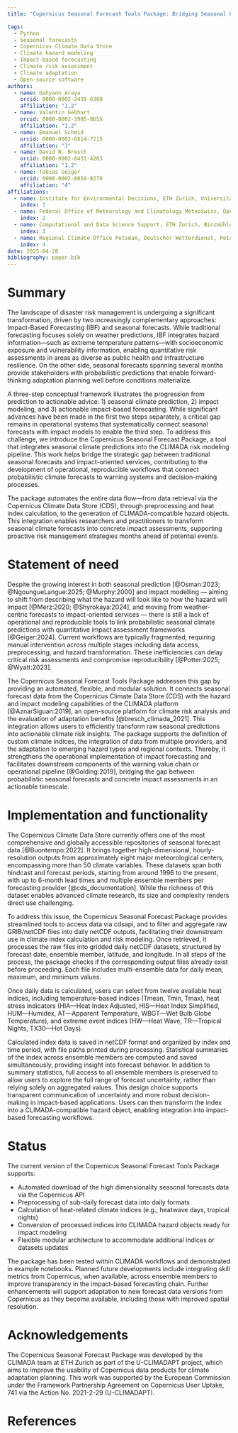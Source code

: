 ```yaml
---
title: "Copernicus Seasonal Forecast Tools Package: Bridging Seasonal Climate Predictions and Impact Models for Operational Risk Assessment"

tags:
  - Python
  - Seasonal forecasts
  - Copernicus Climate Data Store
  - Climate hazard modeling
  - Impact-based forecasting
  - Climate risk assessment
  - Climate adaptation
  - Open-source software
authors:
  - name: Dahyann Araya
    orcid: 0000-0002-2439-6308
    affiliation: "1,2"
  - name: Valentin Gebhart
    orcid: 0000-0002-3995-865X
    affiliation: "1,2"
  - name: Emanuel Schmid
    orcid: 0000-0002-6814-7215
    affiliation: "3"
  - name: David N. Bresch
    orcid: 0000-0002-8431-4263
    affiliation: "1,2"
  - name: Tobias Geiger
    orcid: 0000-0002-8059-8270
    affiliation: "4"
affiliations:
  - name: Institute for Environmental Decisions, ETH Zurich, Universitätstr. 22, 8092 Zurich, Switzerland
    index: 1
  - name: Federal Office of Meteorology and Climatology MeteoSwiss, Operation Center 1, P.O. Box 257, 8058 Zurich-Airport, Switzerland
    index: 2
  - name: Computational and Data Science Support, ETH Zurich, Binzmühlestrasse 130, 8092 Zurich, Switzerland
    index: 3
  - name: Regional Climate Office Potsdam, Deutscher Wetterdienst, Potsdam, Germany
    index: 4
date: 2025-04-28
bibliography: paper.bib
---
```


# Summary

The landscape of disaster risk management is undergoing a significant transformation, driven by two increasingly complementary approaches: Impact-Based Forecasting (IBF) and seasonal forecasts.  While traditional forecasting focuses solely on weather predictions, IBF integrates hazard information—such as extreme temperature patterns—with socioeconomic exposure and vulnerability information, enabling quantitative risk assessments in areas as diverse as public health and infrastructure resilience.  On the other side, seasonal forecasts spanning several months provide stakeholders with probabilistic predictions that enable forward-thinking adaptation planning well before conditions materialize.

A three-step conceptual framework illustrates the progression from prediction to actionable advice: 1) seasonal climate prediction, 2) impact modeling, and 3) actionable impact-based forecasting. While significant advances have been made in the first two steps separately, a critical gap remains in operational systems that systematically connect seasonal forecasts with impact models to enable the third step. To address this challenge, we introduce the Copernicus Seasonal Forecast  Package, a tool that integrates seasonal climate predictions into the CLIMADA risk modeling pipeline. This work helps bridge the strategic gap between traditional seasonal forecasts and impact-oriented services, contributing to the development of operational, reproducible workflows that connect probabilistic climate forecasts to warning systems and decision-making processes.

The package automates the entire data flow—from data retrieval via the Copernicus Climate Data Store (CDS), through preprocessing and heat  index calculation, to the generation of CLIMADA-compatible hazard objects. This integration enables researchers and practitioners to transform seasonal climate forecasts into concrete impact assessments, supporting proactive risk management strategies months ahead of potential events.

# Statement of need

Despite the growing interest in both seasonal prediction [@Osman:2023; @NgoungueLangue:2025; @Murphy:2000] and impact modelling — aiming to shift from describing what the hazard will look like to how the hazard will impact [@Merz:2020; @Shyrokaya:2024], and moving from weather-centric forecasts to impact-oriented services — there is still a lack of operational and reproducible tools to link probabilistic seasonal climate predictions with quantitative impact assessment frameworks [@Geiger:2024]. Current workflows are typically fragmented, requiring manual intervention across multiple stages including data access, preprocessing, and hazard transformation. These inefficiencies can delay critical risk assessments and compromise reproducibility [@Potter:2025; @Wyatt:2023].

The Copernicus Seasonal Forecast Tools Package addresses this gap by providing an automated, flexible, and modular solution. It connects seasonal forecast data from the Copernicus Climate Data Store (CDS) with the hazard and impact modeling capabilities of the CLIMADA platform [@AznarSiguan:2019], an open-source platform for climate risk analysis and the evaluation of adaptation benefits [@bresch_climada_2021]. This integration allows users to efficiently transform raw seasonal predictions into actionable climate risk insights. The package supports the definition of custom climate indices, the integration of data from multiple providers, and the adaptation to emerging hazard types and regional contexts. Thereby, it strengthens the operational implementation of impact forecasting and facilitates downstream components of the warning value chain or operational pipeline [@Golding:2019], bridging the gap between probabilistic seasonal forecasts and concrete impact assessments in an actionable timescale.

# Implementation and functionality

The Copernicus Climate Data Store currently offers one of the most comprehensive and globally accessible repositories of seasonal forecast data [@Buontempo:2022]. It brings together high-dimensional, hourly-resolution outputs from approximately eight major meteorological centers, encompassing more than 50 climate variables. These datasets span both hindcast and forecast periods, starting from around 1996 to the present, with up to 6-month lead times and multiple ensemble members per forecasting provider [@cds_documentation]. While the richness of this dataset enables advanced climate research, its size and complexity renders direct use challenging.

To address this issue, the Copernicus Seasonal Forecast Package provides streamlined tools to access data via cdsapi, and to filter and aggregate raw GRIB/netCDF files into daily netCDF outputs, facilitating their downstream use in climate index calculation and risk modeling. Once retrieved, it processes the raw files into gridded daily netCDF datasets, structured by forecast date, ensemble member, latitude, and longitude. In all steps of the process, the package checks if the corresponding output files already exist before proceeding. Each file includes multi-ensemble data for daily mean, maximum, and minimum values.

Once daily data is calculated, users can select from twelve available heat indices, including temperature-based indices (Tmean, Tmin, Tmax), heat stress indicators (HIA—Heat Index Adjusted, HIS—Heat Index Simplified, HUM—Humidex, AT—Apparent Temperature, WBGT—Wet Bulb Globe Temperature), and extreme event indices (HW—Heat Wave, TR—Tropical Nights, TX30—Hot Days).

Calculated index data is saved in netCDF format and organized by index and time period, with file paths printed during processing. Statistical summaries of the index across ensemble members are computed and saved simultaneously, providing insight into forecast behavior. In addition to summary statistics, full access to all ensemble members is preserved to allow users to explore the full range of forecast uncertainty, rather than relying solely on aggregated values. This design choice supports transparent communication of uncertainty and more robust decision-making in impact-based applications. Users can then transform the index into a CLIMADA-compatible hazard object, enabling integration into impact-based forecasting workflows.

# Status

The current version of the Copernicus Seasonal Forecast Tools Package supports:

- Automated download of the high dimensionality seasonal forecasts data via the Copernicus API
- Preprocessing of sub-daily forecast data into daily formats
- Calculation of heat-related climate indices (e.g., heatwave days, tropical nights)
- Conversion of processed indices into CLIMADA hazard objects ready for impact modeling
- Flexible modular architecture to accommodate additional indices or datasets updates

The package has been tested within CLIMADA workflows and demonstrated in example notebooks. Planned future developments include integrating skill metrics from Copernicus, when available, across ensemble members to improve transparency in the impact-based forecasting chain. Further enhancements will support adaptation to new forecast data versions from Copernicus as they become available, including those with improved spatial resolution.

# Acknowledgements

The Copernicus Seasonal Forecast Package was developed by the CLIMADA team at ETH Zurich as part of the U-CLIMADAPT project, which aims to improve the usability of Copernicus data products for climate adaptation planning.
This work was supported by the European Commission under the Framework Partnership Agreement on Copernicus User Uptake, 741 via the Action No. 2021-2-29 (U-CLIMADAPT). 

# References
